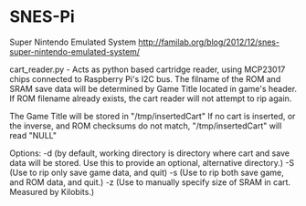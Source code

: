 SNES-Pi
=======

Super Nintendo Emulated System
http://familab.org/blog/2012/12/snes-super-nintendo-emulated-system/

cart_reader.py -
 Acts as python based cartridge reader, using MCP23017 chips connected to Raspberry Pi's I2C bus. The filname 
 of the ROM and SRAM save data will be determined by Game Title located in game's header. If ROM filename already
 exists, the cart reader will not attempt to rip again.
 
 The Game Title will be stored in "/tmp/insertedCart" If no cart is inserted, or the inverse, and ROM checksums
 do not match, "/tmp/insertedCart" will read "NULL"

 Options:
  -d (by default, working directory is directory where cart and save data will be stored. Use this to provide
      an optional, alternative directory.)
  -S (Use to rip only save game data, and quit)
  -s (Use to rip both save game, and ROM data, and quit.)
  -z (Use to manually specify size of SRAM in cart. Measured by Kilobits.)
